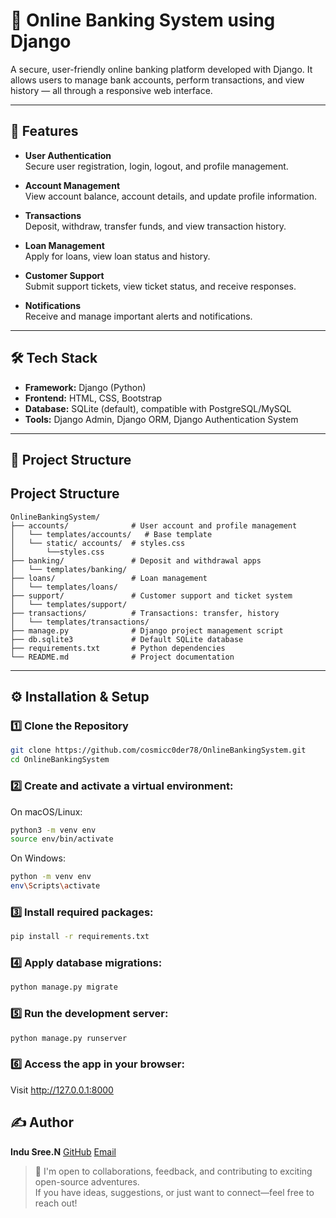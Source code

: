 # 🏦 Online Banking System using Django

A secure, user-friendly online banking platform developed with Django. It allows users to manage bank accounts, perform transactions, and view history — all through a responsive web interface.

---

## 🚀 Features

- **User Authentication**  
  Secure user registration, login, logout, and profile management.

- **Account Management**  
  View account balance, account details, and update profile information.

- **Transactions**  
  Deposit, withdraw, transfer funds, and view transaction history.

- **Loan Management**  
  Apply for loans, view loan status and history.

- **Customer Support**  
  Submit support tickets, view ticket status, and receive responses.

- **Notifications**  
  Receive and manage important alerts and notifications.

---

## 🛠 Tech Stack

- **Framework:** Django (Python)
- **Frontend:** HTML, CSS, Bootstrap
- **Database:** SQLite (default), compatible with PostgreSQL/MySQL
- **Tools:** Django Admin, Django ORM, Django Authentication System

---

## 📁 Project Structure
## Project Structure

```plaintext
OnlineBankingSystem/
├── accounts/              # User account and profile management
│   └── templates/accounts/   # Base template
│   └── static/ accounts/  # styles.css
│       └──styles.css
├── banking/               # Deposit and withdrawal apps
│   └── templates/banking/
├── loans/                 # Loan management
│   └── templates/loans/
├── support/               # Customer support and ticket system
│   └── templates/support/
├── transactions/          # Transactions: transfer, history
│   └── templates/transactions/
├── manage.py              # Django project management script
├── db.sqlite3             # Default SQLite database
├── requirements.txt       # Python dependencies
└── README.md              # Project documentation
```

---

## ⚙️ Installation & Setup

### 1️⃣ Clone the Repository

```bash
git clone https://github.com/cosmicc0der78/OnlineBankingSystem.git
cd OnlineBankingSystem
```

### 2️⃣ Create and activate a virtual environment:

On macOS/Linux:

```bash
python3 -m venv env
source env/bin/activate
```

On Windows:

```bash
python -m venv env
env\Scripts\activate
```

### 3️⃣ Install required packages:

```bash
pip install -r requirements.txt
```

### 4️⃣ Apply database migrations:

```bash
python manage.py migrate
```

### 5️⃣ Run the development server:

```bash
python manage.py runserver
```

### 6️⃣ Access the app in your browser:

Visit http://127.0.0.1:8000


## ✍️ Author

**Indu Sree.N**  [GitHub](https://github.com/cosmicc0der78)      [Email](mailto:indusreen78@gmail.com)

> 📢 I'm open to collaborations, feedback, and contributing to exciting open-source adventures.  
> If you have ideas, suggestions, or just want to connect—feel free to reach out!

